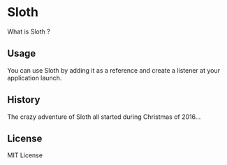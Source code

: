 # Sloth

What is Sloth ?

## Usage

You can use Sloth by adding it as a reference and create a listener at your application launch.

## History

The crazy adventure of Sloth all started during Christmas of 2016...

## License

MIT License
